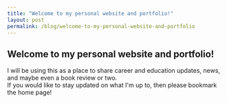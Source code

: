 ```yaml
---
title: "Welcome to my personal website and portfolio!"
layout: post
permalink: /blog/welcome-to-my-personal-website-and-portfolio
---
```


## Welcome to my personal website and portfolio!

I will be using this as a place to share career and education updates, news, and maybe even a book review or two.   
If you would like to stay updated on what I'm up to, then please bookmark the home page!
